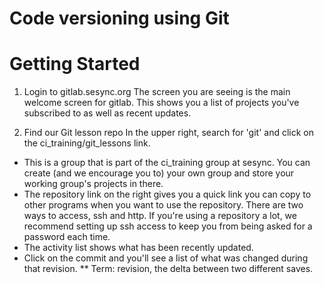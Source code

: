 # Code versioning using Git



# Getting Started

1. Login to gitlab.sesync.org
The screen you are seeing is the main welcome screen for gitlab. This shows you a list of projects you've subscribed to as well as recent updates.

2. Find our Git lesson repo
In the upper right, search for 'git' and click on the ci_training/git_lessons link.
* This is a group that is part of the ci_training group at sesync. You can create (and we encourage you to) your own group and store your working group's projects in there.
* The repository link on the right gives you a quick link you can copy to other programs when you want to use the repository. There are two ways to access, ssh and http. If you're using a repository a lot, we recommend setting up ssh access to keep you from being asked for a password each time.
* The activity list shows what has been recently updated.
* Click on the commit and you'll see a list of what was changed during that revision.
** Term: revision, the delta between two different saves.

